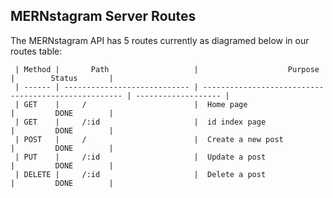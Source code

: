 ## MERNstagram Server Routes ##

The MERNstagram API has 5 routes currently as diagramed below in our routes table:
     
     | Method |       Path                   |                    Purpose                           |        Status       |
     | ------ | ---------------------------- | ---------------------------------------------------- | ------------------- |
     | GET    |     /                        |	Home page                                           |         DONE        |
     | GET    |     /:id                     |	id index page                                       |         DONE        |
     | POST   |     /                        |	Create a new post                                   |         DONE        |   
     | PUT    |     /:id                     |	Update a post                                       |         DONE        |
     | DELETE |     /:id                     |	Delete a post                                       |         DONE        |
     
